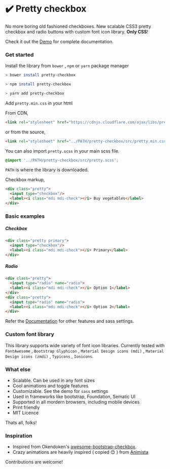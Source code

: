 # :heavy_check_mark: Pretty checkbox

No more boring old fashioned checkboxes. New scalable CSS3 pretty checkbox and radio buttons with custom font icon library. **Only CSS**!

Check it out the [Demo](https://lokesh-coder.github.io/pretty-checkbox/) for complete documentation.

### Get started

Install the library from `bower` , `npm` or `yarn` package manager

```sh
> bower install pretty-checkbox
```
```sh
> npm install pretty-checkbox
```
```sh
> yarn add pretty-checkbox
```
Add `pretty.min.css` in your html

From CDN,
```html
<link rel="stylesheet" href="https://cdnjs.cloudflare.com/ajax/libs/pretty-checkbox/2.2.0/pretty.min.css"/>
```
or from the source,
```html
<link rel="stylesheet" href="../PATH/pretty-checkbox/src/pretty.min.css"/>
```

You can also import `pretty.scss` in your main scss file.
```scss
@import '../PATH/pretty-checkbox/src/pretty.scss';
```
`PATH` is where the library is downloaded.

Checkbox markup,
```html
<div class="pretty">
  <input type="checkbox"/>
  <label><i class="mdi mdi-check"></i> Buy vegetables</label>
</div>
```

### Basic examples

##### Checkbox

```html
<div class="pretty primary">
  <input type="checkbox"/>
  <label><i class="mdi mdi-check"></i> Primary</label>
</div>
```

##### Radio

```html
<div class="pretty">
  <input type="radio" name="radio">
  <label><i class="mdi mdi-check"></i> Option 1</label>
</div>
<div class="pretty">
  <input type="radio" name="radio">
  <label><i class="mdi mdi-check"></i> Option 2</label>
</div>
```
Refer the [Documentation](https://lokesh-coder.github.io/pretty-checkbox/) for other features and sass settings.


### Custom font library

This library supports wide variety of font icon libraries. Currently tested with `FontAwesome` , `Bootstrap Glyphicon` , `Material Design icons (mdi)` , `Material Design icons (zmdi)` , `Typicons` , `Ionicons`.

### What else

- Scalable. Can be used in any font sizes
- Cool animations and toggle features
- Customizable. See the demo for `sass` settings
- Used in frameworks like bootstrap, Foundation, Sematic UI
- Supported in all mordern browsers, including mobile devices
- Print friendly
- MIT Licence

Thats all, folks!

### Inspiration

- Inspired from Okendoken's [awesome-bootstrap-checkbox](https://github.com/flatlogic/awesome-bootstrap-checkbox). 
- Crazy animations are heavily inspired ( copied 😊 ) from [Animista](http://animista.net)

Contributions are welcome! 

